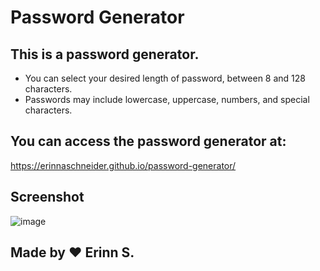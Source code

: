# Password Generator

## This is a password generator. 
 * You can select your desired length of password, between 8 and 128 characters.
 * Passwords may include lowercase, uppercase, numbers, and special characters.

## You can access the password generator at: 
https://erinnaschneider.github.io/password-generator/

## Screenshot
![image](https://user-images.githubusercontent.com/90404513/139500301-26865049-d966-4a88-b6bc-9abb807f9d54.png)

## Made by ♥️ Erinn S.
